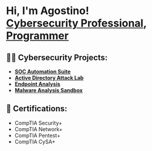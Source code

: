 <h1>Hi, I'm Agostino! <br/> <a href="https://www.linkedin.com/in/agostino-canestro/">Cybersecurity Professional</a>, <a href="https://github.com/agostino-canestro">Programmer</a>

<h2>👨‍💻 Cybersecurity Projects:</h2>

- <b>[SOC Automation Suite](https://github.com/agostino-canestro/SOC-Automation-Lab)</b>
- <b>[Active Directory Attack Lab](https://github.com/agostino-canestro/Active-Directory-Attack-Lab)</b>
- <b>[Endpoint Analysis](https://github.com/agostino-canestro/Endpoint-Analysis/)</b>
- <b>[Malware Analysis Sandbox](https://github.com/agostino-canestro/Malware-Analysis-Sandbox)</b>

<h2>📝 Certifications:</h2>

<ul>
  <li>CompTIA Security+</li>
  <li>CompTIA Network+</li>
  <li>CompTIA Pentest+</li>
  <li>CompTIA CySA+</li>
</ul>
